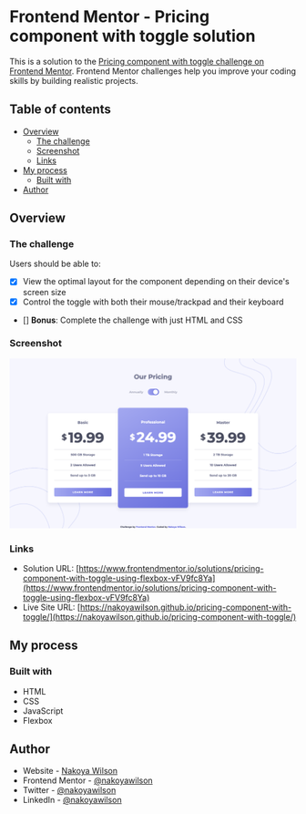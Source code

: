 # Frontend Mentor - Pricing component with toggle solution

This is a solution to the [Pricing component with toggle challenge on Frontend Mentor](https://www.frontendmentor.io/challenges/pricing-component-with-toggle-8vPwRMIC). Frontend Mentor challenges help you improve your coding skills by building realistic projects.

## Table of contents

- [Overview](#overview)
  - [The challenge](#the-challenge)
  - [Screenshot](#screenshot)
  - [Links](#links)
- [My process](#my-process)
  - [Built with](#built-with)
- [Author](#author)

## Overview

### The challenge

Users should be able to:

- [x] View the optimal layout for the component depending on their device's screen size
- [x] Control the toggle with both their mouse/trackpad and their keyboard
- [] **Bonus**: Complete the challenge with just HTML and CSS

### Screenshot

![](./images/screenshot.png)

### Links

- Solution URL: [https://www.frontendmentor.io/solutions/pricing-component-with-toggle-using-flexbox-vFV9fc8Ya](https://www.frontendmentor.io/solutions/pricing-component-with-toggle-using-flexbox-vFV9fc8Ya)
- Live Site URL: [https://nakoyawilson.github.io/pricing-component-with-toggle/](https://nakoyawilson.github.io/pricing-component-with-toggle/)

## My process

### Built with

- HTML
- CSS
- JavaScript
- Flexbox

## Author

- Website - [Nakoya Wilson](https://nakoyawilson.netlify.app/)
- Frontend Mentor - [@nakoyawilson](https://www.frontendmentor.io/profile/nakoyawilson)
- Twitter - [@nakoyawilson](https://twitter.com/nakoyawilson)
- LinkedIn - [@nakoyawilson](https://www.linkedin.com/in/nakoyawilson/)

